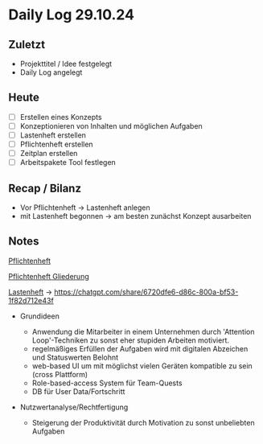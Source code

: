 # Daily Log 29.10.24

## Zuletzt
- Projekttitel / Idee festgelegt
- Daily Log angelegt

## Heute

- [ ] Erstellen eines Konzepts
- [ ] Konzeptionieren von Inhalten und möglichen Aufgaben
- [ ] Lastenheft erstellen
- [ ] Pflichtenheft erstellen
- [ ] Zeitplan erstellen
- [ ] Arbeitspakete Tool festlegen

## Recap / Bilanz

- Vor Pflichtenheft -> Lastenheft anlegen
- mit Lastenheft begonnen
  -> am besten zunächst Konzept ausarbeiten

## Notes

[Pflichtenheft](../24.10.29/Pflichtenheft_Questify.md)

[Pflichtenheft Gliederung](../24.10.29/Gliederung_Pflichtenheft.pdf)

[Lastenheft](../24.10.29/Lastenheft_Questify.md)
-> https://chatgpt.com/share/6720dfe6-d86c-800a-bf53-1f82d712e43f

- Grundideen
  - Anwendung die Mitarbeiter in einem Unternehmen durch 'Attention Loop'-Techniken zu sonst eher stupiden Arbeiten motiviert.
  - regelmäßiges Erfüllen der Aufgaben wird mit digitalen Abzeichen und Statuswerten Belohnt
  - web-based UI um mit möglichst vielen Geräten kompatible zu sein (cross Plattform)
  - Role-based-access System für Team-Quests
  - DB für User Data/Fortschritt

- Nutzwertanalyse/Rechtfertigung
  - Steigerung der Produktivität durch Motivation zu sonst unbeliebten Aufgaben
